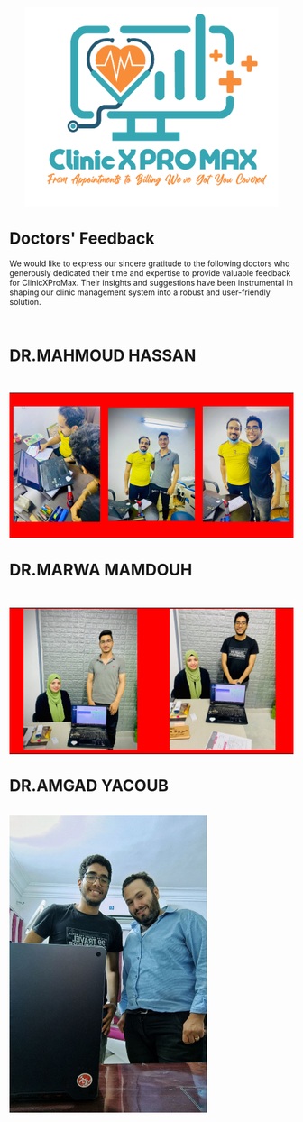 <p align="center">
 <img width="450px" src="Logo-ClinicXProMax.png" align="center" alt="ClinicXProMaxLogo" />

# Doctors' Feedback

We would like to express our sincere gratitude to the following doctors who generously dedicated their time and expertise to provide valuable feedback for ClinicXProMax. Their insights and suggestions have been instrumental in shaping our clinic management system into a robust and user-friendly solution.
    
&nbsp;
    
# DR.MAHMOUD HASSAN
<br>

<table>
    <tr>
        <td style="width:250px; height:250px; background-color:red;text-align:center; vertical-align:middle">
            <img src="Assets/DoctorsImages/Dr.MahmoudHassan-3.jpg"
                style="max-height:100%; max-width:100%" />
        </td>
      <td style="width:250px; height:250px; background-color:red;text-align:center; vertical-align:middle">
            <img src="Assets/DoctorsImages/Dr.MahmoudHassan-2.jpg"
                style="max-height:100%; max-width:100%" />
        </td>
      <td style="width:250px; height:250px; background-color:red;text-align:center; vertical-align:middle">
            <img src="Assets/DoctorsImages/Dr.MahmoudHassan-1.png"
                style="max-height:100%; max-width:100%" />
        </td>
    </tr>
</table>



# DR.MARWA MAMDOUH
<br>

<table>
    <tr>
        <td style="width:250px; height:250px; background-color:red;text-align:center; vertical-align:middle">
            <img src="Assets/DoctorsImages/Dr.MarwaMamdoh-2.jpg"
                style="max-height:100%; max-width:100%" />
        </td>
      <td style="width:250px; height:250px; background-color:red;text-align:center; vertical-align:middle">
            <img src="Assets/DoctorsImages/Dr.MarwaMamdoh-1.png"
                style="max-height:100%; max-width:100%" />
        </td>
    </tr>
</table>

# DR.AMGAD YACOUB
<br>

 <img width="350px" src="Assets/DoctorsImages/Dr.Amgad.jpg" align="center" alt="DR" />
 

